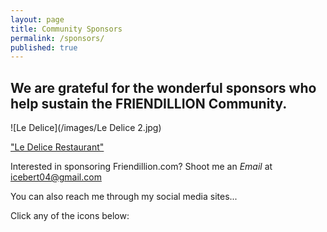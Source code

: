 ```yaml
---
layout: page
title: Community Sponsors
permalink: /sponsors/
published: true
---
```


## We are grateful for the wonderful sponsors who help sustain the FRIENDILLION Community.

![Le Delice](/images/Le Delice 2.jpg)  

["Le Delice Restaurant"](http://ledelice.net/)


Interested in sponsoring Friendillion.com? 
Shoot me an _Email_ at [icebert04@gmail.com](mailto:icebert04@gmail.com)


You can also reach me through my social media sites...  

Click any of the icons below:
